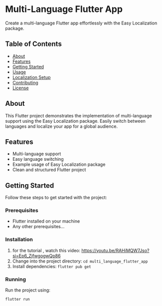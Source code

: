 # Multi-Language Flutter App

Create a multi-language Flutter app effortlessly with the Easy Localization package.

## Table of Contents
- [About](#about)
- [Features](#features)
- [Getting Started](#getting-started)
- [Usage](#usage)
- [Localization Setup](#localization-setup)
- [Contributing](#contributing)
- [License](#license)

## About

This Flutter project demonstrates the implementation of multi-language support using the Easy Localization package. Easily switch between languages and localize your app for a global audience.

## Features

- Multi-language support
- Easy language switching
- Example usage of Easy Localization package
- Clean and structured Flutter project

## Getting Started

Follow these steps to get started with the project:

### Prerequisites

- Flutter installed on your machine
- Any other prerequisites...

### Installation

1. for the tutorial , watch this video: https://youtu.be/RAHiMQW7Jso?si=Ep6_ZjfwgogwQp86
2. Change into the project directory: `cd multi_language_flutter_app`
3. Install dependencies: `flutter pub get`

### Running

Run the project using:

```bash
flutter run
